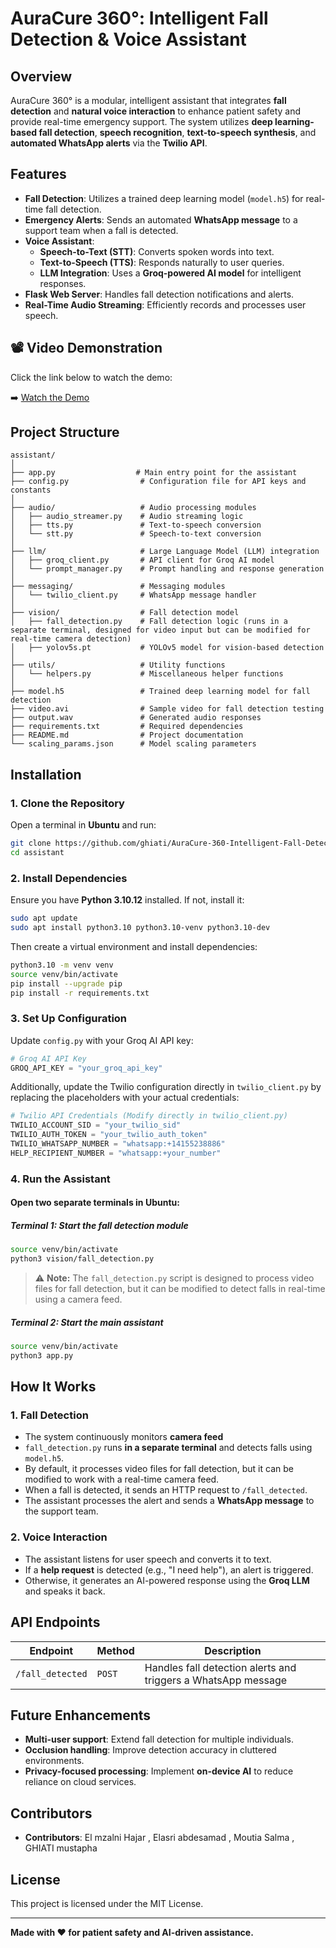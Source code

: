 # AuraCure 360°: Intelligent Fall Detection & Voice Assistant

## Overview
AuraCure 360° is a modular, intelligent assistant that integrates **fall detection** and **natural voice interaction** to enhance patient safety and provide real-time emergency support. The system utilizes **deep learning-based fall detection**, **speech recognition**, **text-to-speech synthesis**, and **automated WhatsApp alerts** via the **Twilio API**. 

## Features
- **Fall Detection**: Utilizes a trained deep learning model (`model.h5`) for real-time fall detection.
- **Emergency Alerts**: Sends an automated **WhatsApp message** to a support team when a fall is detected.
- **Voice Assistant**:
  - **Speech-to-Text (STT)**: Converts spoken words into text.
  - **Text-to-Speech (TTS)**: Responds naturally to user queries.
  - **LLM Integration**: Uses a **Groq-powered AI model** for intelligent responses.
- **Flask Web Server**: Handles fall detection notifications and alerts.
- **Real-Time Audio Streaming**: Efficiently records and processes user speech.

## 📽️ Video Demonstration
Click the link below to watch the demo:

➡️ [Watch the Demo](https://drive.google.com/file/d/1hEVIHol-GMKVQ0PiVTWnVPbLtGnNGQAU/view?usp=drive_link)

## Project Structure
```
assistant/
│
├── app.py                  # Main entry point for the assistant
├── config.py                # Configuration file for API keys and constants
│
├── audio/                   # Audio processing modules
│   ├── audio_streamer.py    # Audio streaming logic
│   ├── tts.py               # Text-to-speech conversion
│   └── stt.py               # Speech-to-text conversion
│
├── llm/                     # Large Language Model (LLM) integration
│   ├── groq_client.py       # API client for Groq AI model
│   └── prompt_manager.py    # Prompt handling and response generation
│
├── messaging/               # Messaging modules
│   └── twilio_client.py     # WhatsApp message handler
│
├── vision/                  # Fall detection model
│   ├── fall_detection.py    # Fall detection logic (runs in a separate terminal, designed for video input but can be modified for real-time camera detection)
│   ├── yolov5s.pt           # YOLOv5 model for vision-based detection
│
├── utils/                   # Utility functions
│   └── helpers.py           # Miscellaneous helper functions
│
├── model.h5                 # Trained deep learning model for fall detection
├── video.avi                # Sample video for fall detection testing
├── output.wav               # Generated audio responses
├── requirements.txt         # Required dependencies
├── README.md                # Project documentation
└── scaling_params.json      # Model scaling parameters
```

## Installation
### 1. Clone the Repository
Open a terminal in **Ubuntu** and run:
```bash
git clone https://github.com/ghiati/AuraCure-360-Intelligent-Fall-Detection-Voice-Assistant.git
cd assistant
```

### 2. Install Dependencies
Ensure you have **Python 3.10.12** installed. If not, install it:
```bash
sudo apt update
sudo apt install python3.10 python3.10-venv python3.10-dev
```
Then create a virtual environment and install dependencies:
```bash
python3.10 -m venv venv
source venv/bin/activate
pip install --upgrade pip
pip install -r requirements.txt
```

### 3. Set Up Configuration
Update `config.py` with your Groq AI API key:
```python
# Groq AI API Key
GROQ_API_KEY = "your_groq_api_key"
```
Additionally, update the Twilio configuration directly in `twilio_client.py` by replacing the placeholders with your actual credentials:
```python
# Twilio API Credentials (Modify directly in twilio_client.py)
TWILIO_ACCOUNT_SID = "your_twilio_sid"
TWILIO_AUTH_TOKEN = "your_twilio_auth_token"
TWILIO_WHATSAPP_NUMBER = "whatsapp:+14155238886"
HELP_RECIPIENT_NUMBER = "whatsapp:+your_number"
```

### 4. Run the Assistant
#### Open two separate terminals in **Ubuntu**:
##### **Terminal 1:** Start the fall detection module
```bash
source venv/bin/activate
python3 vision/fall_detection.py
```
> ⚠️ **Note:** The `fall_detection.py` script is designed to process video files for fall detection, but it can be modified to detect falls in real-time using a camera feed.

##### **Terminal 2:** Start the main assistant
```bash
source venv/bin/activate
python3 app.py
```

## How It Works
### 1. **Fall Detection**
- The system continuously monitors **camera feed**
- `fall_detection.py` runs **in a separate terminal** and detects falls using `model.h5`.
- By default, it processes video files for fall detection, but it can be modified to work with a real-time camera feed.
- When a fall is detected, it sends an HTTP request to `/fall_detected`.
- The assistant processes the alert and sends a **WhatsApp message** to the support team.

### 2. **Voice Interaction**
- The assistant listens for user speech and converts it to text.
- If a **help request** is detected (e.g., "I need help"), an alert is triggered.
- Otherwise, it generates an AI-powered response using the **Groq LLM** and speaks it back.

## API Endpoints
| Endpoint | Method | Description |
|----------|--------|--------------|
| `/fall_detected` | `POST` | Handles fall detection alerts and triggers a WhatsApp message |

## Future Enhancements
- **Multi-user support**: Extend fall detection for multiple individuals.
- **Occlusion handling**: Improve detection accuracy in cluttered environments.
- **Privacy-focused processing**: Implement **on-device AI** to reduce reliance on cloud services.

## Contributors
- **Contributors**: El mzalni Hajar , Elasri abdesamad , Moutia Salma , GHIATI mustapha

## License
This project is licensed under the MIT License.

---
**Made with ❤️ for patient safety and AI-driven assistance.**

